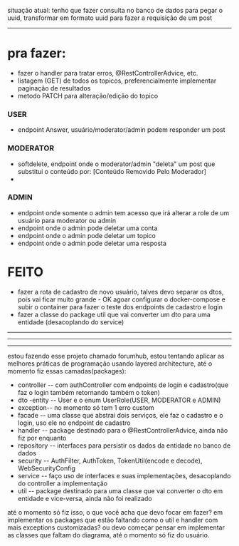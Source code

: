 situação atual:
tenho que fazer consulta no banco de dados para pegar o uuid, transformar em formato uuid para fazer a requisição de um post



---
# pra fazer:

- fazer o handler para tratar erros, @RestControllerAdvice, etc.
- listagem (GET) de todos os topicos, preferencialmente implementar paginação de resultados
- metodo PATCH para alteração/edição do topico

### USER

- endpoint Answer, usuário/moderator/admin podem responder um post

### MODERATOR

- softdelete, endpoint onde o moderator/admin "deleta" um post que substitui o conteúdo por: [Conteúdo Removido Pelo Moderador]
- 

### ADMIN

- endpoint onde somente o admin tem acesso que irá alterar a role de um usuário para moderator ou admin
- endpoint onde o admin pode deletar uma conta
- endpoint onde o admin pode deletar um topico
- endpoint onde o admin pode deletar uma resposta


# FEITO
- fazer a rota de cadastro de novo usuário, talves devo separar os dtos, pois vai ficar muito grande - OK agoar
configurar o docker-compose e subir o container para fazer o teste dos endpoints de cadastro e login
- fazer a classe do package util que vai converter um dto para uma entidade (desacoplando do service)






---
---
---
estou fazendo esse projeto chamado forumhub, estou tentando aplicar as melhores práticas de programação usando layered architecture, até o momento fiz essas camadas(packages):
- controller -- com authController com endpoints de login e cadastro(que faz o login também retornando também o token)
- dto
-entity -- User e o enum UserRole(USER, MODERATOR e ADMIN)
- exception-- no momento só tem 1 erro custom
- facade -- uma classe que abstrai dois serviços, ele faz o cadastro e o login, uso ele no endpoint de cadastro
- handler -- package destinado para o @RestControllerAdvice, ainda não fiz por enquanto
- repository -- interfaces para persistir os dados da entidade no banco de dados
- security -- AuthFilter, AuthToken, TokenUtil(encode e decode), WebSecurityConfig
- service -- faço uso de interfaces e suas implementações, desacoplando do controller a implementação
- util -- package destinado para uma classe que vai converter o dto em entidade e vice-versa, ainda não foi realizado

até o momento só fiz isso, o que você acha que devo focar em fazer? em implementar os packages que estão faltando como o util e handler com mais exceptions customizadas? ou devo começar pensar em implementar as classes que faltam do diagrama, até o momento só fiz do usuário.